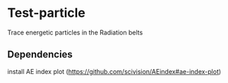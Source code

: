 # Test-particle
Trace energetic particles in the Radiation belts

## Dependencies

install AE index plot (https://github.com/scivision/AEindex#ae-index-plot)
